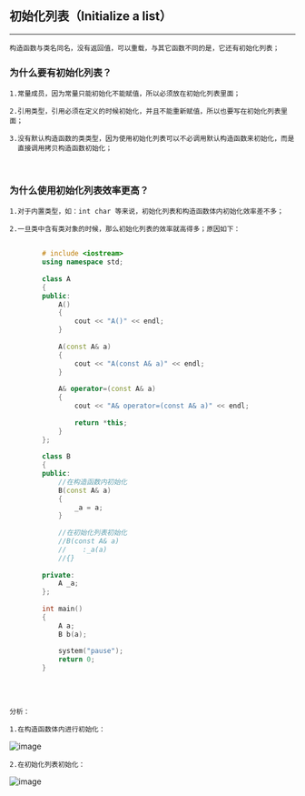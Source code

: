 ## 初始化列表（Initialize a list）

----------------------------


	构造函数与类名同名，没有返回值，可以重载，与其它函数不同的是，它还有初始化列表；
	
### 为什么要有初始化列表？

	1.常量成员，因为常量只能初始化不能赋值，所以必须放在初始化列表里面；
	
	2.引用类型，引用必须在定义的时候初始化，并且不能重新赋值，所以也要写在初始化列表里面；
	
	3.没有默认构造函数的类类型，因为使用初始化列表可以不必调用默认构造函数来初始化，而是
	  直接调用拷贝构造函数初始化；

<br>

### 为什么使用初始化列表效率更高？

	1.对于内置类型，如：int char 等来说，初始化列表和构造函数体内初始化效率差不多；
	
	2.一旦类中含有类对象的时候，那么初始化列表的效率就高得多；原因如下：


```cpp
		
		# include <iostream>
		using namespace std;
		
		class A
		{
		public:
		    A()
		    {
		        cout << "A()" << endl;
		    }
		
		    A(const A& a)
		    {
		        cout << "A(const A& a)" << endl;
		    }
		
		    A& operator=(const A& a)
		    {
		        cout << "A& operator=(const A& a)" << endl;
		
		        return *this;
		    }
		};
		
		class B
		{
		public:
		    //在构造函数内初始化
		    B(const A& a)
		    {
		        _a = a;
		    }
		
		    //在初始化列表初始化
		    //B(const A& a)
		    //    :_a(a)
		    //{}
		
		private:
		    A _a;
		};
		
		int main()
		{
		    A a;
		    B b(a);
		
		    system("pause");
		    return 0;
		}
		
		
		
```

	分析：
	
	1.在构造函数体内进行初始化：

![image](http://hbimg.b0.upaiyun.com/136ddda32c901980523cd71df9a2c122f10cc1f44e04-A2qwV1_fw658)

	2.在初始化列表初始化：

![image](http://hbimg.b0.upaiyun.com/834d1700a286b314b4d07db6f8836d1385830fe0441c-YhD5wA_fw658)

<br>
<br>

















